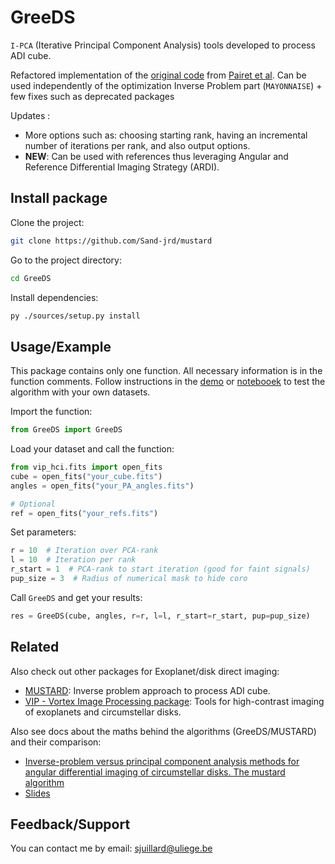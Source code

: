 # GreeDS

`I-PCA` (Iterative Principal Component Analysis) tools developed to process ADI cube.

Refactored implementation of the [original code](https://github.com/bpairet/mayo_hci) from [Pairet et al](https://arxiv.org/pdf/2008.05170.pdf).
Can be used independently of the optimization Inverse Problem part (`MAYONNAISE`) + few fixes such as deprecated packages

Updates :
  - More options such as: choosing starting rank, having an incremental number of iterations per rank, and also output options.
  - **NEW**: Can be used with references thus leveraging Angular and Reference Differential Imaging Strategy (ARDI).

## Install package

Clone the project:

```bash
git clone https://github.com/Sand-jrd/mustard
```

Go to the project directory:

```bash
cd GreeDS
```

Install dependencies:

```bash
py ./sources/setup.py install
```

## Usage/Example

This package contains only one function. All necessary information is in the function comments. Follow instructions in the [demo](demo.py) or [notebooek](demo.ipynb) to test the algorithm with your own datasets.

Import the function:

```python
from GreeDS import GreeDS
```

Load your dataset and call the function:

```python
from vip_hci.fits import open_fits
cube = open_fits("your_cube.fits")
angles = open_fits("your_PA_angles.fits")

# Optional
ref = open_fits("your_refs.fits")

```

Set parameters:

```python
r = 10  # Iteration over PCA-rank
l = 10  # Iteration per rank
r_start = 1  # PCA-rank to start iteration (good for faint signals)
pup_size = 3  # Radius of numerical mask to hide coro
```

Call `GreeDS` and get your results:

```python
res = GreeDS(cube, angles, r=r, l=l, r_start=r_start, pup=pup_size)
```

## Related

Also check out other packages for Exoplanet/disk direct imaging:

- [MUSTARD](https://github.com/Sand-jrd/mustard): Inverse problem approach to process ADI cube.
- [VIP - Vortex Image Processing package](https://github.com/vortex-exoplanet/VIP): Tools for high-contrast imaging of exoplanets and circumstellar disks.

Also see docs about the maths behind the algorithms (GreeDS/MUSTARD) and their comparison:

- [Inverse-problem versus principal component analysis methods for angular differential imaging of circumstellar disks. The mustard algorithm](https://ui.adsabs.harvard.edu/abs/2023A%26A...679A..52J/abstract)
- [Slides](https://docs.google.com/presentation/d/1aPjWJUztfjROtt8BPi8uh6X-vBD5dc81wQ1MhMGGOas/edit)

## Feedback/Support

You can contact me by email: sjuillard@uliege.be
```
